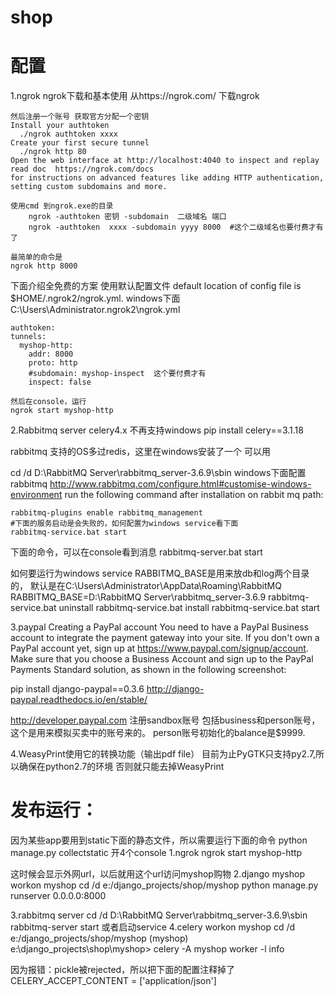 # shop
# 配置
1.ngrok
ngrok下载和基本使用
    从https://ngrok.com/  下载ngrok

    然后注册一个账号 获取官方分配一个密钥
    Install your authtoken
      ./ngrok authtoken xxxx
    Create your first secure tunnel
      ./ngrok http 80
    Open the web interface at http://localhost:4040 to inspect and replay 
    read doc  https://ngrok.com/docs 
    for instructions on advanced features like adding HTTP authentication, setting custom subdomains and more.

    使用cmd 到ngrok.exe的目录 
        ngrok -authtoken 密钥 -subdomain  二级域名 端口 
        ngrok -authtoken  xxxx -subdomain yyyy 8000  #这个二级域名也要付费才有了

    最简单的命令是 
    ngrok http 8000
下面介绍全免费的方案
使用默认配置文件
    default location of config file is  $HOME/.ngrok2/ngrok.yml.
    windows下面
     C:\Users\Administrator\.ngrok2\ngrok.yml

    authtoken: 
    tunnels:
      myshop-http:
        addr: 8000
        proto: http
        #subdomain: myshop-inspect  这个要付费才有
        inspect: false
        
    然后在console，运行
    ngrok start myshop-http
2.Rabbitmq server
celery4.x 不再支持windows
pip install celery==3.1.18

rabbitmq 支持的OS多过redis，这里在windows安装了一个 可以用

cd /d D:\RabbitMQ Server\rabbitmq_server-3.6.9\sbin
windows下面配置rabbitmq
http://www.rabbitmq.com/configure.html#customise-windows-environment
run the following command after installation on rabbit mq path:

    rabbitmq-plugins enable rabbitmq_management 
    #下面的服务启动是会失败的，如何配置为windows service看下面
    rabbitmq-service.bat start 

下面的命令，可以在console看到消息
    rabbitmq-server.bat start 

如何要运行为windows service
    RABBITMQ_BASE是用来放db和log两个目录的，
    默认是在C:\Users\Administrator\AppData\Roaming\RabbitMQ
        RABBITMQ_BASE=D:\RabbitMQ Server\rabbitmq_server-3.6.9
            rabbitmq-service.bat uninstall
            rabbitmq-service.bat install
            rabbitmq-service.bat start
             
3.paypal
Creating a PayPal account
You need to have a PayPal Business account to integrate the payment gateway into
your site. If you don't own a PayPal account yet, sign up at https://www.paypal.com/signup/account. 
Make sure that you choose a Business Account and sign up
to the PayPal Payments Standard solution, as shown in the following screenshot:


pip install django-paypal==0.3.6
http://django-paypal.readthedocs.io/en/stable/

http://developer.paypal.com
注册sandbox账号
包括business和person账号，这个是用来模拟买卖中的账号来的。
person账号初始化的balance是$9999.

4.WeasyPrint使用它的转换功能（输出pdf file）
目前为止PyGTK只支持py2.7,所以确保在python2.7的环境
否则就只能去掉WeasyPrint

# 发布运行：
因为某些app要用到static下面的静态文件，所以需要运行下面的命令
python manage.py collectstatic
开4个console
1.ngrok
ngrok start  myshop-http

这时候会显示外网url，以后就用这个url访问myshop购物
2.django myshop
workon myshop
cd /d e:/django_projects/shop/myshop
python manage.py runserver 0.0.0.0:8000

3.rabbitmq server
cd /d D:\RabbitMQ Server\rabbitmq_server-3.6.9\sbin
rabbitmq-server start
或者启动service
4.celery
workon myshop
cd /d e:/django_projects/shop/myshop
(myshop) e:\django_projects\shop\myshop>
celery -A myshop worker -l info

因为报错：pickle被rejected，所以把下面的配置注释掉了
CELERY_ACCEPT_CONTENT = ['application/json']

